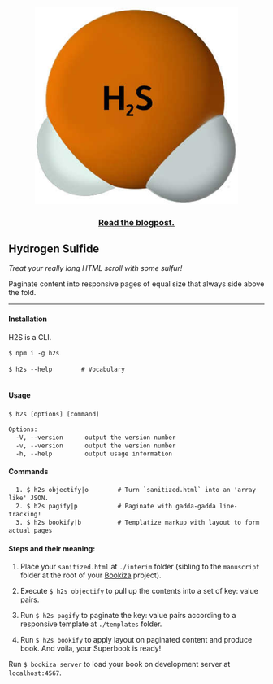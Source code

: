 <div align="center">
  <a href="https://bookiza.io">
    <img src="art/h2s.jpg" alt="Tech Interview Handbook" width="400">
  </a>
  <br>
  <h3>
    <a href="https://bubblin.io/blog/h2s">Read the blogpost.</a>
  </h3>
</div>


## Hydrogen Sulfide

_Treat your really long HTML scroll with some sulfur!_ 

Paginate content into responsive pages of equal size that always side above the fold.

----

#### Installation

H2S is a CLI.

```
$ npm i -g h2s

$ h2s --help 		# Vocabulary


```

#### Usage


`$ h2s [options] [command]`


	Options:
	  -V, --version      output the version number
	  -v, --version      output the version number
	  -h, --help         output usage information

#### Commands

	  1. $ h2s objectify|o        # Turn `sanitized.html` into an 'array like' JSON.
	  2. $ h2s pagify|p           # Paginate with gadda-gadda line-tracking!
	  3. $ h2s bookify|b          # Templatize markup with layout to form actual pages


#### Steps and their meaning:

1. Place your `sanitized.html` at `./interim` folder (sibling to the `manuscript` folder at the root of your [Bookiza](https://bookiza.io) project). 

2. Execute `$ h2s objectify` to pull up the contents into a set of key: value pairs. 

3. Run `$ h2s pagify` to paginate the key: value pairs according to a responsive template at `./templates` folder.

5. Run `$ h2s bookify` to apply layout on paginated content and produce book. And voila, your Superbook is ready!

Run `$ bookiza server` to load your book on development server at `localhost:4567`.


